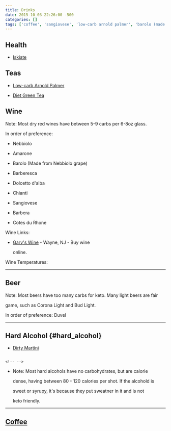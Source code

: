 ```yaml
---
title: Drinks
date: 2015-10-03 22:26:00 -500
categories: []
tags: ['coffee', 'sangiovese', 'low-carb arnold palmer', 'barolo (made from nebbiolo grape)', 'amarone', "dolcetto d'alba", 'barbera', 'cotes du rhone', 'barberesca', 'dirty martini', 'nebbiolo', 'diet green tea', 'iskiate', 'chianti']
---
```


## Health

-   [Iskiate](Iskiate "wikilink")

## Teas

-   [Low-carb Arnold Palmer](Low-carb_Arnold_Palmer "wikilink")
-   [Diet Green Tea](Diet_Green_Tea "wikilink")

## Wine

Note: Most dry red wines have between 5-9 carbs per 6-8oz glass.

In order of preference:

-   Nebbiolo
-   Amarone
-   Barolo (Made from Nebbiolo grape)
-   Barberesca
-   Dolcetto d\'alba
-   Chianti
-   Sangiovese
-   Barbera
-   Cotes du Rhone

Wine Links:

-   [Gary\'s Wine](http://www.garyswine.com/) - Wayne, NJ - Buy wine
    online.

Wine Temperatures:

------------------------------------------------------------------------

## Beer

Note: Most beers have too many carbs for keto. Many light beers are fair
game, such as Corona Light and Bud Light.

In order of preference: Duvel

------------------------------------------------------------------------

## Hard Alcohol {#hard_alcohol}

-   [Dirty Martini](Dirty_Martini "wikilink")

```{=html}
<!-- -->
```
-   Note: Most hard alcohols have no carbohydrates, but are calorie
    dense, having between 80 - 120 calories per shot. If the alcohold is
    sweet or syrupy, it\'s because they put sweatner in it and is not
    keto friendly.

------------------------------------------------------------------------

## [Coffee](Coffee "wikilink")
